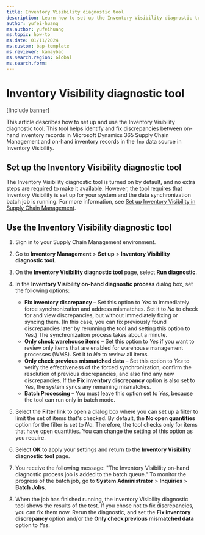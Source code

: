 ```yaml
---
title: Inventory Visibility diagnostic tool
description: Learn how to set up the Inventory Visibility diagnostic tool, which helps you identify discrepancies between inventory records and the inventory visibility service.
author: yufei-huang
ms.author: yufeihuang
ms.topic: how-to
ms.date: 01/11/2024
ms.custom: bap-template
ms.reviewer: kamaybac
ms.search.region: Global
ms.search.form:
---
```


# Inventory Visibility diagnostic tool

[!include [banner](../includes/banner.md)]

This article describes how to set up and use the Inventory Visibility diagnostic tool. This tool helps identify and fix discrepancies between on-hand inventory records in Microsoft Dynamics 365 Supply Chain Management and on-hand inventory records in the `fno` data source in Inventory Visibility.

## Set up the Inventory Visibility diagnostic tool

The Inventory Visibility diagnostic tool is turned on by default, and no extra steps are required to make it available. However, the tool requires that Inventory Visibility is set up for your system and the data synchronization batch job is running. For more information, see [Set up Inventory Visibility in Supply Chain Management](inventory-visibility-setup.md#setup-dynamics-scm).

## Use the Inventory Visibility diagnostic tool

1. Sign in to your Supply Chain Management environment.
1. Go to **Inventory Management** \> **Set up** \> **Inventory Visibility diagnostic tool**.
1. On the **Inventory Visibility diagnostic tool** page, select **Run diagnostic**.
1. In the **Inventory Visibility on-hand diagnostic process** dialog box, set the following options:

    - **Fix inventory discrepancy** – Set this option to *Yes* to immediately force synchronization and address mismatches. Set it to *No* to check for and view discrepancies, but without immediately fixing or syncing them. (In this case, you can fix previously found discrepancies later by rerunning the tool and setting this option to *Yes*.) The synchronization process takes about a minute.
    - **Only check warehouse items** – Set this option to *Yes* if you want to review only items that are enabled for warehouse management processes (WMS). Set it to *No* to review all items.
    - **Only check previous mismatched data** – Set this option to *Yes* to verify the effectiveness of the forced synchronization, confirm the resolution of previous discrepancies, and also find any new discrepancies. If the **Fix inventory discrepancy** option is also set to *Yes*, the system syncs any remaining mismatches.
    - **Batch Processing** – You must leave this option set to *Yes*, because the tool can run only in batch mode.

1. Select the **Filter** link to open a dialog box where you can set up a filter to limit the set of items that's checked. By default, the **No open quantities** option for the filter is set to *No*. Therefore, the tool checks only for items that have open quantities. You can change the setting of this option as you require.
1. Select **OK** to apply your settings and return to the **Inventory Visibility diagnostic tool** page.
1. You receive the following message: "The Inventory Visibility on-hand diagnostic process job is added to the batch queue." To monitor the progress of the batch job, go to **System Administrator** \> **Inquiries** \> **Batch Jobs**.
1. When the job has finished running, the Inventory Visibility diagnostic tool shows the results of the test. If you chose not to fix discrepancies, you can fix them now. Rerun the diagnostic, and set the **Fix inventory discrepancy** option and/or the **Only check previous mismatched data** option to *Yes*.
